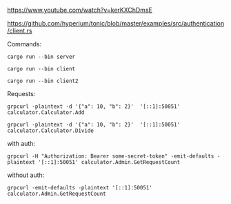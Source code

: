 https://www.youtube.com/watch?v=kerKXChDmsE

https://github.com/hyperium/tonic/blob/master/examples/src/authentication/client.rs

Commands:

`cargo run --bin server`

`cargo run --bin client`

`cargo run --bin client2`


Requests:

`grpcurl -plaintext -d '{"a": 10, "b": 2}'  '[::1]:50051' calculator.Calculator.Add`

`grpcurl -plaintext -d '{"a": 10, "b": 2}'  '[::1]:50051' calculator.Calculator.Divide`


with auth:

`grpcurl -H "Authorization: Bearer some-secret-token" -emit-defaults -plaintext '[::1]:50051' calculator.Admin.GetRequestCount`


without auth:

`grpcurl -emit-defaults -plaintext '[::1]:50051' calculator.Admin.GetRequestCount`

